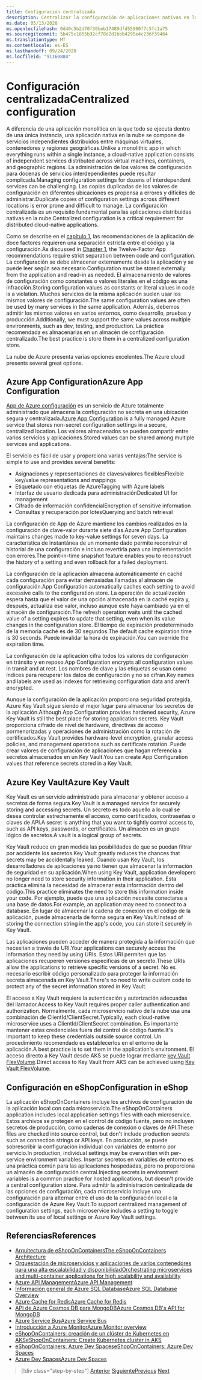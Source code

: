 ```yaml
---
title: Configuración centralizada
description: Centralizar la configuración de aplicaciones nativas en la nube con la configuración de App de Azure y el almacén de AzureKey.
ms.date: 05/13/2020
ms.openlocfilehash: 0d40c5b2d70f30beb17489dfd55900f7c5fc1a75
ms.sourcegitcommit: 5b475c1855b32cf78d2d1bbb4295e4c236f39464
ms.translationtype: MT
ms.contentlocale: es-ES
ms.lasthandoff: 09/24/2020
ms.locfileid: "91160884"
---
```

# <a name="centralized-configuration"></a><span data-ttu-id="8d495-103">Configuración centralizada</span><span class="sxs-lookup"><span data-stu-id="8d495-103">Centralized configuration</span></span>

<span data-ttu-id="8d495-104">A diferencia de una aplicación monolítica en la que todo se ejecuta dentro de una única instancia, una aplicación nativa en la nube se compone de servicios independientes distribuidos entre máquinas virtuales, contenedores y regiones geográficas.</span><span class="sxs-lookup"><span data-stu-id="8d495-104">Unlike a monolithic app in which everything runs within a single instance, a cloud-native application consists of independent services distributed across virtual machines, containers, and geographic regions.</span></span> <span data-ttu-id="8d495-105">La administración de los valores de configuración para docenas de servicios interdependientes puede resultar complicada.</span><span class="sxs-lookup"><span data-stu-id="8d495-105">Managing configuration settings for dozens of interdependent services can be challenging.</span></span> <span data-ttu-id="8d495-106">Las copias duplicadas de los valores de configuración en diferentes ubicaciones es propensa a errores y difíciles de administrar.</span><span class="sxs-lookup"><span data-stu-id="8d495-106">Duplicate copies of configuration settings across different locations is error prone and difficult to manage.</span></span> <span data-ttu-id="8d495-107">La configuración centralizada es un requisito fundamental para las aplicaciones distribuidas nativas en la nube.</span><span class="sxs-lookup"><span data-stu-id="8d495-107">Centralized configuration is a critical requirement for distributed cloud-native applications.</span></span>

<span data-ttu-id="8d495-108">Como se describe en el [capítulo 1](introduction.md), las recomendaciones de la aplicación de doce factores requieren una separación estricta entre el código y la configuración.</span><span class="sxs-lookup"><span data-stu-id="8d495-108">As discussed in [Chapter 1](introduction.md), the Twelve-Factor App recommendations require strict separation between code and configuration.</span></span> <span data-ttu-id="8d495-109">La configuración se debe almacenar externamente desde la aplicación y se puede leer según sea necesario.</span><span class="sxs-lookup"><span data-stu-id="8d495-109">Configuration must be stored externally from the application and read-in as needed.</span></span> <span data-ttu-id="8d495-110">El almacenamiento de valores de configuración como constantes o valores literales en el código es una infracción.</span><span class="sxs-lookup"><span data-stu-id="8d495-110">Storing configuration values as constants or literal values in code is a violation.</span></span> <span data-ttu-id="8d495-111">Muchos servicios de la misma aplicación suelen usar los mismos valores de configuración.</span><span class="sxs-lookup"><span data-stu-id="8d495-111">The same configuration values are often be used by many services in the same application.</span></span> <span data-ttu-id="8d495-112">Además, debemos admitir los mismos valores en varios entornos, como desarrollo, pruebas y producción.</span><span class="sxs-lookup"><span data-stu-id="8d495-112">Additionally, we must support the same values across multiple environments, such as dev, testing, and production.</span></span> <span data-ttu-id="8d495-113">La práctica recomendada es almacenarlas en un almacén de configuración centralizado.</span><span class="sxs-lookup"><span data-stu-id="8d495-113">The best practice is store them in a centralized configuration store.</span></span>

<span data-ttu-id="8d495-114">La nube de Azure presenta varias opciones excelentes.</span><span class="sxs-lookup"><span data-stu-id="8d495-114">The Azure cloud presents several great options.</span></span>

## <a name="azure-app-configuration"></a><span data-ttu-id="8d495-115">Azure App Configuration</span><span class="sxs-lookup"><span data-stu-id="8d495-115">Azure App Configuration</span></span>

<span data-ttu-id="8d495-116">[App de Azure configuración](/azure/azure-app-configuration/overview) es un servicio de Azure totalmente administrado que almacena la configuración no secreta en una ubicación segura y centralizada.</span><span class="sxs-lookup"><span data-stu-id="8d495-116">[Azure App Configuration](/azure/azure-app-configuration/overview) is a fully managed Azure service that stores non-secret configuration settings in a secure, centralized location.</span></span> <span data-ttu-id="8d495-117">Los valores almacenados se pueden compartir entre varios servicios y aplicaciones.</span><span class="sxs-lookup"><span data-stu-id="8d495-117">Stored values can be shared among multiple services and applications.</span></span>

<span data-ttu-id="8d495-118">El servicio es fácil de usar y proporciona varias ventajas:</span><span class="sxs-lookup"><span data-stu-id="8d495-118">The service is simple to use and provides several benefits:</span></span>

- <span data-ttu-id="8d495-119">Asignaciones y representaciones de claves/valores flexibles</span><span class="sxs-lookup"><span data-stu-id="8d495-119">Flexible key/value representations and mappings</span></span>
- <span data-ttu-id="8d495-120">Etiquetado con etiquetas de Azure</span><span class="sxs-lookup"><span data-stu-id="8d495-120">Tagging with Azure labels</span></span>
- <span data-ttu-id="8d495-121">Interfaz de usuario dedicada para administración</span><span class="sxs-lookup"><span data-stu-id="8d495-121">Dedicated UI for management</span></span>
- <span data-ttu-id="8d495-122">Cifrado de información confidencial</span><span class="sxs-lookup"><span data-stu-id="8d495-122">Encryption of sensitive information</span></span>
- <span data-ttu-id="8d495-123">Consultas y recuperación por lotes</span><span class="sxs-lookup"><span data-stu-id="8d495-123">Querying and batch retrieval</span></span>

<span data-ttu-id="8d495-124">La configuración de App de Azure mantiene los cambios realizados en la configuración de clave-valor durante siete días.</span><span class="sxs-lookup"><span data-stu-id="8d495-124">Azure App Configuration maintains changes made to key-value settings for seven days.</span></span> <span data-ttu-id="8d495-125">La característica de instantánea de un momento dado permite reconstruir el historial de una configuración e incluso revertirla para una implementación con errores.</span><span class="sxs-lookup"><span data-stu-id="8d495-125">The point-in-time snapshot feature enables you to reconstruct the history of a setting and even rollback for a failed deployment.</span></span>

<span data-ttu-id="8d495-126">La configuración de la aplicación almacena automáticamente en caché cada configuración para evitar demasiadas llamadas al almacén de configuración.</span><span class="sxs-lookup"><span data-stu-id="8d495-126">App Configuration automatically caches each setting to avoid excessive calls to the configuration store.</span></span> <span data-ttu-id="8d495-127">La operación de actualización espera hasta que el valor de una opción almacenada en la caché expira y, después, actualiza ese valor, incluso aunque este haya cambiado ya en el almacén de configuración.</span><span class="sxs-lookup"><span data-stu-id="8d495-127">The refresh operation waits until the cached value of a setting expires to update that setting, even when its value changes in the configuration store.</span></span> <span data-ttu-id="8d495-128">El tiempo de expiración predeterminado de la memoria caché es de 30 segundos.</span><span class="sxs-lookup"><span data-stu-id="8d495-128">The default cache expiration time is 30 seconds.</span></span> <span data-ttu-id="8d495-129">Puede invalidar la hora de expiración.</span><span class="sxs-lookup"><span data-stu-id="8d495-129">You can override the expiration time.</span></span>

<span data-ttu-id="8d495-130">La configuración de la aplicación cifra todos los valores de configuración en tránsito y en reposo.</span><span class="sxs-lookup"><span data-stu-id="8d495-130">App Configuration encrypts all configuration values in transit and at rest.</span></span> <span data-ttu-id="8d495-131">Los nombres de clave y las etiquetas se usan como índices para recuperar los datos de configuración y no se cifran.</span><span class="sxs-lookup"><span data-stu-id="8d495-131">Key names and labels are used as indexes for retrieving configuration data and aren't encrypted.</span></span>

<span data-ttu-id="8d495-132">Aunque la configuración de la aplicación proporciona seguridad protegida, Azure Key Vault sigue siendo el mejor lugar para almacenar los secretos de la aplicación.</span><span class="sxs-lookup"><span data-stu-id="8d495-132">Although App Configuration provides hardened security, Azure Key Vault is still the best place for storing application secrets.</span></span> <span data-ttu-id="8d495-133">Key Vault proporciona cifrado de nivel de hardware, directivas de acceso pormenorizadas y operaciones de administración como la rotación de certificados.</span><span class="sxs-lookup"><span data-stu-id="8d495-133">Key Vault provides hardware-level encryption, granular access policies, and management operations such as certificate rotation.</span></span> <span data-ttu-id="8d495-134">Puede crear valores de configuración de aplicaciones que hagan referencia a secretos almacenados en un Key Vault.</span><span class="sxs-lookup"><span data-stu-id="8d495-134">You can create App Configuration values that reference secrets stored in a Key Vault.</span></span>

## <a name="azure-key-vault"></a><span data-ttu-id="8d495-135">Azure Key Vault</span><span class="sxs-lookup"><span data-stu-id="8d495-135">Azure Key Vault</span></span>

<span data-ttu-id="8d495-136">Key Vault es un servicio administrado para almacenar y obtener acceso a secretos de forma segura.</span><span class="sxs-lookup"><span data-stu-id="8d495-136">Key Vault is a managed service for securely storing and accessing secrets.</span></span> <span data-ttu-id="8d495-137">Un secreto es todo aquello a lo cual se desea controlar estrechamente el acceso, como certificados, contraseñas o claves de API.</span><span class="sxs-lookup"><span data-stu-id="8d495-137">A secret is anything that you want to tightly control access to, such as API keys, passwords, or certificates.</span></span> <span data-ttu-id="8d495-138">Un almacén es un grupo lógico de secretos.</span><span class="sxs-lookup"><span data-stu-id="8d495-138">A vault is a logical group of secrets.</span></span>

<span data-ttu-id="8d495-139">Key Vault reduce en gran medida las posibilidades de que se puedan filtrar por accidente los secretos.</span><span class="sxs-lookup"><span data-stu-id="8d495-139">Key Vault greatly reduces the chances that secrets may be accidentally leaked.</span></span> <span data-ttu-id="8d495-140">Cuando usan Key Vault, los desarrolladores de aplicaciones ya no tienen que almacenar la información de seguridad en su aplicación.</span><span class="sxs-lookup"><span data-stu-id="8d495-140">When using Key Vault, application developers no longer need to store security information in their application.</span></span> <span data-ttu-id="8d495-141">Esta práctica elimina la necesidad de almacenar esta información dentro del código.</span><span class="sxs-lookup"><span data-stu-id="8d495-141">This practice eliminates the need to store this information inside your code.</span></span> <span data-ttu-id="8d495-142">Por ejemplo, puede que una aplicación necesite conectarse a una base de datos.</span><span class="sxs-lookup"><span data-stu-id="8d495-142">For example, an application may need to connect to a database.</span></span> <span data-ttu-id="8d495-143">En lugar de almacenar la cadena de conexión en el código de la aplicación, puede almacenarla de forma segura en Key Vault.</span><span class="sxs-lookup"><span data-stu-id="8d495-143">Instead of storing the connection string in the app's code, you can store it securely in Key Vault.</span></span>

<span data-ttu-id="8d495-144">Las aplicaciones pueden acceder de manera protegida a la información que necesitan a través de URI.</span><span class="sxs-lookup"><span data-stu-id="8d495-144">Your applications can securely access the information they need by using URIs.</span></span> <span data-ttu-id="8d495-145">Estos URI permiten que las aplicaciones recuperen versiones específicas de un secreto.</span><span class="sxs-lookup"><span data-stu-id="8d495-145">These URIs allow the applications to retrieve specific versions of a secret.</span></span> <span data-ttu-id="8d495-146">No es necesario escribir código personalizado para proteger la información secreta almacenada en Key Vault.</span><span class="sxs-lookup"><span data-stu-id="8d495-146">There's no need to write custom code to protect any of the secret information stored in Key Vault.</span></span>

<span data-ttu-id="8d495-147">El acceso a Key Vault requiere la autenticación y autorización adecuadas del llamador.</span><span class="sxs-lookup"><span data-stu-id="8d495-147">Access to Key Vault requires proper caller authentication and authorization.</span></span> <span data-ttu-id="8d495-148">Normalmente, cada microservicio nativo de la nube usa una combinación de ClientId/ClientSecret.</span><span class="sxs-lookup"><span data-stu-id="8d495-148">Typically, each cloud-native microservice uses a ClientId/ClientSecret combination.</span></span> <span data-ttu-id="8d495-149">Es importante mantener estas credenciales fuera del control de código fuente.</span><span class="sxs-lookup"><span data-stu-id="8d495-149">It's important to keep these credentials outside source control.</span></span> <span data-ttu-id="8d495-150">Un procedimiento recomendado es establecerlos en el entorno de la aplicación.</span><span class="sxs-lookup"><span data-stu-id="8d495-150">A best practice is to set them in  the application's environment.</span></span> <span data-ttu-id="8d495-151">El acceso directo a Key Vault desde AKS se puede lograr mediante [key Vault FlexVolume](https://github.com/Azure/kubernetes-keyvault-flexvol).</span><span class="sxs-lookup"><span data-stu-id="8d495-151">Direct access to Key Vault from AKS can be achieved using [Key Vault FlexVolume](https://github.com/Azure/kubernetes-keyvault-flexvol).</span></span>

## <a name="configuration-in-eshop"></a><span data-ttu-id="8d495-152">Configuración en eShop</span><span class="sxs-lookup"><span data-stu-id="8d495-152">Configuration in eShop</span></span>

<span data-ttu-id="8d495-153">La aplicación eShopOnContainers incluye los archivos de configuración de la aplicación local con cada microservicio.</span><span class="sxs-lookup"><span data-stu-id="8d495-153">The eShopOnContainers application includes local application settings files with each microservice.</span></span> <span data-ttu-id="8d495-154">Estos archivos se protegen en el control de código fuente, pero no incluyen secretos de producción, como cadenas de conexión o claves de API.</span><span class="sxs-lookup"><span data-stu-id="8d495-154">These files are checked into source control, but don't include production secrets such as connection strings or API keys.</span></span> <span data-ttu-id="8d495-155">En producción, se puede sobrescribir la configuración individual con variables de entorno por servicio.</span><span class="sxs-lookup"><span data-stu-id="8d495-155">In production, individual settings may be overwritten with per-service environment variables.</span></span> <span data-ttu-id="8d495-156">Insertar secretos en variables de entorno es una práctica común para las aplicaciones hospedadas, pero no proporciona un almacén de configuración central.</span><span class="sxs-lookup"><span data-stu-id="8d495-156">Injecting secrets in environment variables is a common practice for hosted applications, but doesn't provide a central configuration store.</span></span> <span data-ttu-id="8d495-157">Para admitir la administración centralizada de las opciones de configuración, cada microservicio incluye una configuración para alternar entre el uso de la configuración local o la configuración de Azure Key Vault.</span><span class="sxs-lookup"><span data-stu-id="8d495-157">To support centralized management of configuration settings, each microservice includes a setting to toggle between its use of local settings or Azure Key Vault settings.</span></span>

## <a name="references"></a><span data-ttu-id="8d495-158">Referencias</span><span class="sxs-lookup"><span data-stu-id="8d495-158">References</span></span>

- [<span data-ttu-id="8d495-159">Arquitectura de eShopOnContainers</span><span class="sxs-lookup"><span data-stu-id="8d495-159">The eShopOnContainers Architecture</span></span>](https://github.com/dotnet-architecture/eShopOnContainers/wiki/Architecture)
- [<span data-ttu-id="8d495-160">Orquestación de microservicios y aplicaciones de varios contenedores para una alta escalabilidad y disponibilidad</span><span class="sxs-lookup"><span data-stu-id="8d495-160">Orchestrating microservices and multi-container applications for high scalability and availability</span></span>](../microservices/architect-microservice-container-applications/scalable-available-multi-container-microservice-applications.md)
- [<span data-ttu-id="8d495-161">Azure API Management</span><span class="sxs-lookup"><span data-stu-id="8d495-161">Azure API Management</span></span>](/azure/api-management/api-management-key-concepts)
- [<span data-ttu-id="8d495-162">Información general de Azure SQL Database</span><span class="sxs-lookup"><span data-stu-id="8d495-162">Azure SQL Database Overview</span></span>](/azure/sql-database/sql-database-technical-overview)
- [<span data-ttu-id="8d495-163">Azure Cache for Redis</span><span class="sxs-lookup"><span data-stu-id="8d495-163">Azure Cache for Redis</span></span>](https://azure.microsoft.com/services/cache/)
- [<span data-ttu-id="8d495-164">API de Azure Cosmos DB para MongoDB</span><span class="sxs-lookup"><span data-stu-id="8d495-164">Azure Cosmos DB's API for MongoDB</span></span>](/azure/cosmos-db/mongodb-introduction)
- [<span data-ttu-id="8d495-165">Azure Service Bus</span><span class="sxs-lookup"><span data-stu-id="8d495-165">Azure Service Bus</span></span>](/azure/service-bus-messaging/service-bus-messaging-overview)
- [<span data-ttu-id="8d495-166">Introducción a Azure Monitor</span><span class="sxs-lookup"><span data-stu-id="8d495-166">Azure Monitor overview</span></span>](/azure/azure-monitor/overview)
- <span data-ttu-id="8d495-167">[eShopOnContainers: creación de un clúster de Kubernetes en AKS](https://github.com/dotnet-architecture/eShopOnContainers/wiki/Deploy-to-Azure-Kubernetes-Service-(AKS)#create-kubernetes-cluster-in-aks)</span><span class="sxs-lookup"><span data-stu-id="8d495-167">[eShopOnContainers: Create Kubernetes cluster in AKS](https://github.com/dotnet-architecture/eShopOnContainers/wiki/Deploy-to-Azure-Kubernetes-Service-(AKS)#create-kubernetes-cluster-in-aks)</span></span>
- [<span data-ttu-id="8d495-168">eShopOnContainers: Azure Dev Spaces</span><span class="sxs-lookup"><span data-stu-id="8d495-168">eShopOnContainers: Azure Dev Spaces</span></span>](https://github.com/dotnet-architecture/eShopOnContainers/wiki/Azure-Dev-Spaces)
- [<span data-ttu-id="8d495-169">Azure Dev Spaces</span><span class="sxs-lookup"><span data-stu-id="8d495-169">Azure Dev Spaces</span></span>](/azure/dev-spaces/about)

>[!div class="step-by-step"]
><span data-ttu-id="8d495-170">[Anterior](deploy-eshoponcontainers-azure.md)
>[Siguiente](scale-applications.md)</span><span class="sxs-lookup"><span data-stu-id="8d495-170">[Previous](deploy-eshoponcontainers-azure.md)
[Next](scale-applications.md)</span></span>
